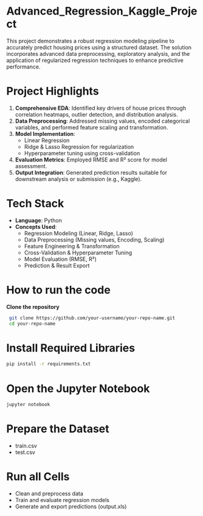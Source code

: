 # Advanced_Regression_Kaggle_Project
This project demonstrates a robust regression modeling pipeline to accurately predict housing prices using a structured dataset. The solution incorporates advanced data preprocessing, exploratory analysis, and the application of regularized regression techniques to enhance predictive performance.

# Project Highlights
1. **Comprehensive EDA**: Identified key drivers of house prices through correlation heatmaps, outlier detection, and distribution analysis.
2. **Data Preprocessing**: Addressed missing values, encoded categorical variables, and performed feature scaling and transformation.
3. **Model Implementation**:
   - Linear Regression
   - Ridge & Lasso Regression for regularization
   - Hyperparameter tuning using cross-validation
5. **Evaluation Metrics**: Employed RMSE and R² score for model assessment.
6. **Output Integration**: Generated prediction results suitable for downstream analysis or submission (e.g., Kaggle).

# Tech Stack
- **Language**: Python  
- **Concepts Used**:  
  - Regression Modeling (Linear, Ridge, Lasso)
  - Data Preprocessing (Missing values, Encoding, Scaling)
  - Feature Engineering & Transformation
  - Cross-Validation & Hyperparameter Tuning
  - Model Evaluation (RMSE, R²)
  - Prediction & Result Export

 # How to run the code
 **Clone the repository**
  ```bash
   git clone https://github.com/your-username/your-repo-name.git
   cd your-repo-name
   ```
# Install Required Libraries
 ```bash
pip install -r requirements.txt
```
# Open the Jupyter Notebook
```bash
jupyter notebook
```
# Prepare the Dataset
- train.csv
- test.csv
# Run all Cells
- Clean and preprocess data
- Train and evaluate regression models
- Generate and export predictions (output.xls)

